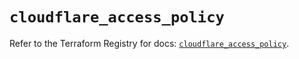 # `cloudflare_access_policy`

Refer to the Terraform Registry for docs: [`cloudflare_access_policy`](https://registry.terraform.io/providers/cloudflare/cloudflare/4.42.0/docs/resources/access_policy).

